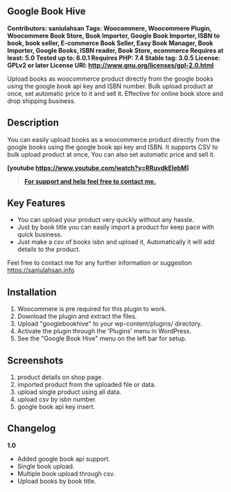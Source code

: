 ## **Google Book Hive**

**Contributors: saniulahsan
Tags: Woocommere, Woocommere Plugin, Woocommere Book Store, Book Importer, Google Book Importer, ISBN to book, book seller, E-commerce Book Seller, Easy Book Manager, Book Importer, Google Books, ISBN reader, Book Store, ecommerce
Requires at least: 5.0
Tested up to: 6.0.1
Requires PHP: 7.4
Stable tag: 3.0.5
License: GPLv2 or later
License URI: http://www.gnu.org/licenses/gpl-2.0.html**

Upload books as woocommerce product directly from the google books using the google book api key and ISBN number. Bulk upload product at once, set automatic price to it and sell it. Effective for online book store and drop shipping business.

## Description

You can easily upload books as a woocommerce product directly from the google books using the google book api key and ISBN. It supports CSV to bulk upload product at once, You can also set automatic price and sell it.

**[youtube https://www.youtube.com/watch?v=RRuvdkEIebM]**

> <strong><a target="_blank" href="http://saniul.me">For support and help feel free to contact me.</a></strong>

## Key Features

* You can upload your product very quickly without any hassle.
* Just by book title you can easily import a product for keep pace with quick business.
* Just make a csv of books isbn and upload it, Automatically it will add details to the product.

Feel free to contact me for any further information or suggestion <a target="_blank" href="https://saniulahsan.info">https://saniulahsan.info</a>

## Installation

1. Woocommere is pre required for this plugin to work.
2. Download the plugin and extract the files.
3. Upload "googlebookhive" to your wp-content/plugins/ directory.
4. Activate the plugin through the 'Plugins' menu in WordPress.
5. See the "Google Book Hive" menu on the left bar for setup.

## Screenshots

1. product details on shop page.
2. imported product from the uploaded file or data.
3. upload single product using all data.
4. upload csv by isbn number.
5. google book api key insert.

## Changelog

**1.0**
* Added google book api support.
* Single book upload.
* Multiple book upload through csv.
* Upload books by book title.
